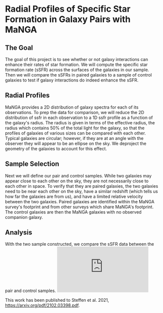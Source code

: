 # Radial Profiles of Specific Star Formation in Galaxy Pairs with MaNGA

## The Goal

The goal of this project is to see whether or not galaxy interactions can enhance their rates of star formation. We will compute the specific star formation rate (sSFR) across the surfaces of the galaxies in our sample. Then we will compare the sSFRs in paired galaxies to a sample of control galaxies to test if galaxy interactions do indeed enhance the sSFR. 

## Radial Profiles
MaNGA provides a 2D distribution of galaxy spectra for each of its observations. To prep the data for comparison, we will reduce the 2D distribution of ssfr in each observation to a 1D ssfr profile as a function of the galaxy's radius. The radius is given in terms of the effective radius, the radius which contains 50% of the total light for the galaxy, so that the profiles of galaxies of various sizes can be compared with each other. Typical galaxies are circular; however, if they are at an angle with the observer they will appear to be an ellipse on the sky. We deproject the geometry of the galaxies to account for this effect.

## Sample Selection
Next we will define our pair and control samples. While two galaxies may appear close to each other on the sky, they are not necessarily close to each other in space. To verify that they are paired galaxies, the two galaxies need to be near each other on the sky, have a similar redshift (which tells us how far the galaxies are from us), and have a limited relative velocity between the two galaxies. Paired galaxies are identified within the MaNGA survey's footprint and from other surveys which share MaNGA's footprint. The control galaxies are then the MaNGA galaxies with no observed companion galaxy.

## Analysis
With the two sample constructed, we compare the sSFR data between the pair and control samples.
![](https://github.com/jlsteffen/MergerSF/blob/main/ssfr_comb.pdf)

This work has been published to Steffen et al. 2021, https://arxiv.org/pdf/2102.03398.pdf.
